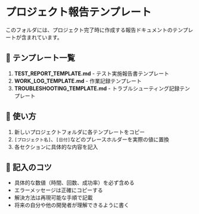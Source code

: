 # プロジェクト報告テンプレート

このフォルダには、プロジェクト完了時に作成する報告ドキュメントのテンプレートが含まれています。

## 📄 テンプレート一覧

1. **TEST_REPORT_TEMPLATE.md** - テスト実施報告書テンプレート
2. **WORK_LOG_TEMPLATE.md** - 作業記録テンプレート
3. **TROUBLESHOOTING_TEMPLATE.md** - トラブルシューティング記録テンプレート

## 🚀 使い方

1. 新しいプロジェクトフォルダに各テンプレートをコピー
2. `[プロジェクト名]`、`[日付]`などのプレースホルダーを実際の値に置換
3. 各セクションに具体的な内容を記入

## 📝 記入のコツ

- 具体的な数値（時間、回数、成功率）を必ず含める
- エラーメッセージは正確にコピーする
- 解決方法は再現可能な手順で記載
- 将来の自分や他の開発者が理解できるように書く